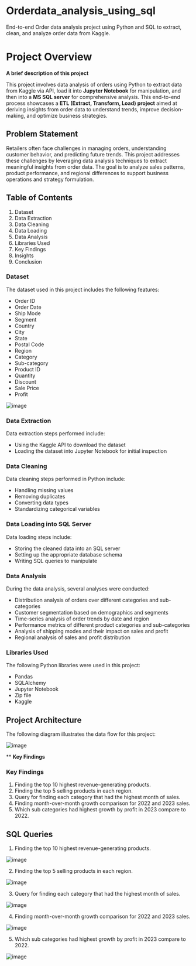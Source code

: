 # Orderdata_analysis_using_sql
End-to-end Order data analysis project using Python and SQL to extract, clean, and analyze order data from Kaggle.

# **Project Overview**

**A brief description of this project**

This project involves data analysis of orders using Python to extract data from Kaggle via API, load it into **Jupyter Notebook**  for manipulation, and then into a **MS SQL server** for comprehensive analysis. This end-to-end process showcases a  **ETL (Extract, Transform, Load) project** aimed at deriving insights from order data to understand trends, improve decision-making, and optimize business strategies.


## **Problem Statement**

Retailers often face challenges in managing orders, understanding customer behavior, and predicting future trends. This project addresses these challenges by leveraging data analysis techniques to extract meaningful insights from order data. The goal is to analyze sales patterns, product performance, and regional differences to support business operations and strategy formulation.

## **Table of Contents**
1. Dataset
2. Data Extraction
3. Data Cleaning
4. Data Loading
5. Data Analysis
6. Libraries Used
7. Key Findings
8. Insights
9. Conclusion

### **Dataset**
The dataset used in this project includes the following features:

- Order ID
- Order Date
- Ship Mode
- Segment
- Country
- City
- State
- Postal Code
- Region
- Category
- Sub-category
- Product ID
- Quantity
- Discount
- Sale Price
- Profit

![image](https://github.com/MithilKothari/Orders-Data-Analysis-using-SQL-/assets/156261969/f3033b7a-8a8d-48bf-9f89-638e9f3933cc)

### **Data Extraction**
Data extraction steps performed include:

- Using the Kaggle API to download the dataset
- Loading the dataset into Jupyter Notebook for initial inspection

### **Data Cleaning**
Data cleaning steps performed in Python include:

- Handling missing values
- Removing duplicates
- Converting data types
- Standardizing categorical variables

### **Data Loading into SQL Server**
Data loading steps include:

- Storing the cleaned data into an SQL server
- Setting up the appropriate database schema
- Writing SQL queries to manipulate

### **Data Analysis**
During the data analysis, several analyses were conducted:

- Distribution analysis of orders over different categories and sub-categories
- Customer segmentation based on demographics and segments
- Time-series analysis of order trends by date and region
- Performance metrics of different product categories and sub-categories
- Analysis of shipping modes and their impact on sales and profit
- Regional analysis of sales and profit distribution

### **Libraries Used**

The following Python libraries were used in this project:

- Pandas
- SQLAlchemy
- Jupyter Notebook
- Zip file
- Kaggle

## **Project Architecture**

The following diagram illustrates the data flow for this project:

![image](https://github.com/MithilKothari/Orders-Data-Analysis-using-SQL-/assets/156261969/5b8924d1-9239-4192-9ae9-c4a8ee5ac46c)

** **Key Findings**

### **Key Findings**

1. Finding the top 10 highest revenue-generating products.
2. Finding the top 5 selling products in each region.
3. Query for finding each category that had the highest month of sales.
4. Finding month-over-month growth comparison for 2022 and 2023 sales.
5. Which sub categories had highest growth by profit in 2023 compare to 2022.

## SQL Queries 

1. Finding the top 10 highest revenue-generating products.

![image](https://github.com/MithilKothari/Orders-Data-Analysis-using-SQL-/assets/156261969/ef5ed962-63b9-4dc5-9a2c-1d9bcacacfb8)

2. Finding the top 5 selling products in each region.

![image](https://github.com/MithilKothari/Orders-Data-Analysis-using-SQL-/assets/156261969/ceba476b-fb07-44b5-b34b-aa248a5ab364)

3. Query for finding each category that had the highest month of sales.

![image](https://github.com/MithilKothari/Orders-Data-Analysis-using-SQL-/assets/156261969/8e40d9f4-0006-4346-811d-35a22602f354)

4. Finding month-over-month growth comparison for 2022 and 2023 sales.

![image](https://github.com/MithilKothari/Orders-Data-Analysis-using-SQL-/assets/156261969/84607407-25a7-49c4-b598-0fc48cd2cc87)

5. Which sub categories had highest growth by profit in 2023 compare to 2022.

![image](https://github.com/MithilKothari/Orders-Data-Analysis-using-SQL-/assets/156261969/96886db9-74fd-466a-b707-3b98afe32dc3)

